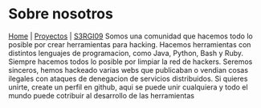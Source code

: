 # Sobre nosotros
[Home](index.md) | [Proyectos](Proyectos) | [S3RGI09](https://s3rgi09.github.io/)
Somos una comunidad que hacemos todo lo posible por crear herramientas para hacking. Hacemos herramientas con distintos lenguajes de programacion, como
Java, Python, Bash y Ruby. Siempre hacemos todos lo posible por limpiar la red de hackers. Seremos sinceros, hemos hackeado varias webs que publicaban o vendian
cosas ilegales con ataques de denegacion de servicios distribuidos. Si quieres unirte, create un perfil en github, aqui se puede unir cualquiera y todo el
mundo puede cotribuir al desarrollo de las herramientas
